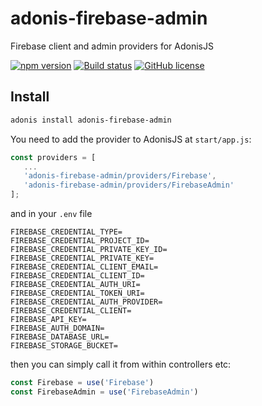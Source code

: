 # adonis-firebase-admin

Firebase client and admin providers for AdonisJS

[![npm version](https://badge.fury.io/js/adonis-firebase-admin.svg)](https://badge.fury.io/js/adonis-firebase-admin)
[![Build status](https://ci.appveyor.com/api/projects/status/j5bj7h3uhqf5eu2s/branch/master?svg=true)](https://ci.appveyor.com/project/Perafan18/adonis-firebase-admin/branch/master)
[![GitHub license](https://img.shields.io/github/license/Perafan18/adonis-firebase-admin.svg)](https://github.com/Perafan18/adonis-firebase-admin/blob/master/LICENSE)


## Install

```bash
adonis install adonis-firebase-admin
```

You need to add the provider to AdonisJS at `start/app.js`:

```javascript
const providers = [
   ...
   'adonis-firebase-admin/providers/Firebase',
   'adonis-firebase-admin/providers/FirebaseAdmin'
];
```

and in your `.env` file

```
FIREBASE_CREDENTIAL_TYPE=
FIREBASE_CREDENTIAL_PROJECT_ID=
FIREBASE_CREDENTIAL_PRIVATE_KEY_ID=
FIREBASE_CREDENTIAL_PRIVATE_KEY=
FIREBASE_CREDENTIAL_CLIENT_EMAIL=
FIREBASE_CREDENTIAL_CLIENT_ID=
FIREBASE_CREDENTIAL_AUTH_URI=
FIREBASE_CREDENTIAL_TOKEN_URI=
FIREBASE_CREDENTIAL_AUTH_PROVIDER=
FIREBASE_CREDENTIAL_CLIENT=
FIREBASE_API_KEY=
FIREBASE_AUTH_DOMAIN=
FIREBASE_DATABASE_URL=
FIREBASE_STORAGE_BUCKET=
```

then you can simply call it from within controllers etc:

```javascript
const Firebase = use('Firebase')
const FirebaseAdmin = use('FirebaseAdmin')
`````
